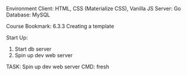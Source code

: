 Environment
Client: HTML, CSS (Materialize CSS), Vanilla JS
Server: Go
Database: MySQL

Course
Bookmark: 6.3.3 Creating a template

Start Up:
1. Start db server
2. Spin up dev web server 

TASK: Spin up dev web server
CMD: fresh